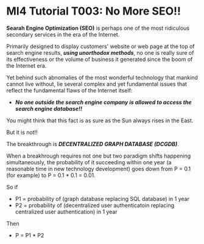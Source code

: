 # MI4 Tutorial T003: No More SEO!!

__Searah Engine Optimization (SEO)__ is perhaps one of the most ridiculous secondary services in the era of the Internet.

Primarily designed to display customers' website or web page at the top of search engine results, ___using unorthodox methods___, no one is really sure of its effectiveness or the volume of business it generated since the boom of the Internet era.

Yet behind such abnomalies of the most wonderful technology that mankind cannot live without, lie several complex and yet fundamental issues that reflect the fundamental flaws of the Internet itself:

- ___No one outside the search engine company is allowed to access the search engine database!!___

You might think that this fact is as sure as the Sun always rises in the East.

But it is not!!

The breakthrough is ___DECENTRALIZED GRAPH DATABASE (DCGDB)___.

When a breakhrough requires not one but two paradigm shifts happening simultaneously, the probability of it succeeding within one year (a reasonable time in new technology development) goes down from P = 0.1 (for example) to P = 0.1 * 0.1 = 0.01.

So if 

- P1 = probability of (graph database replacing SQL database) in 1 year
- P2 = probability of (decentralized user authenticatoin replacing centralized user authentication) in 1 year

Then

- P = P1 * P2

